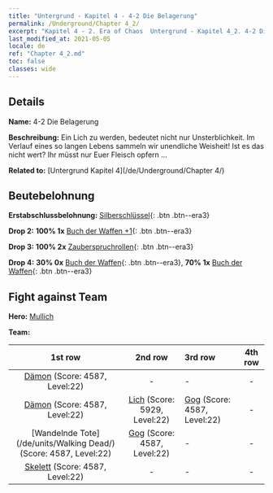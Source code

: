 ```yaml
---
title: "Untergrund - Kapitel 4 - 4-2 Die Belagerung"
permalink: /Underground/Chapter 4_2/
excerpt: "Kapitel 4 - 2. Era of Chaos  Untergrund - Kapitel 4_2. 4-2 Die Belagerung"
last_modified_at: 2021-05-05
locale: de
ref: "Chapter 4_2.md"
toc: false
classes: wide
---
```


## Details

 **Name:** 4-2 Die Belagerung

 **Beschreibung:** Ein Lich zu werden, bedeutet nicht nur Unsterblichkeit. Im Verlauf eines so langen Lebens sammeln wir unendliche Weisheit! Ist es das nicht wert? Ihr müsst nur Euer Fleisch opfern ...

 **Related to:** [Untergrund Kapitel 4](/de/Underground/Chapter 4/)

## Beutebelohnung

 **Erstabschlussbelohnung:** [Silberschlüssel](/ItemsDE/con_693/){: .btn .btn--era3}

 **Drop 2:** **100% 1x** [Buch der Waffen +1](/ItemsDE/mat_25/){: .btn .btn--era3}

 **Drop 3:** **100% 2x** [Zauberspruchrollen](/ItemsDE/con_694/){: .btn .btn--era3}

 **Drop 4:** **30% 0x** [Buch der Waffen](/ItemsDE/mat_18/){: .btn .btn--era3}, **70% 1x** [Buch der Waffen](/ItemsDE/mat_18/){: .btn .btn--era3}


## Fight against Team
 **Hero:** [Mullich](/de/heroes/Mullich/)

 **Team:**


  | 1st row | 2nd row | 3rd row | 4th row |
  |:----:|:----:|:----|:----:|
  | [Dämon](/de/units/Demon/) (Score: 4587, Level:22)  | - | - | - |
  | [Dämon](/de/units/Demon/) (Score: 4587, Level:22)  | [Lich](/de/units/Lich/) (Score: 5929, Level:22)  | [Gog](/de/units/Gog/) (Score: 4587, Level:22)  | - |
  | [Wandelnde Tote](/de/units/Walking Dead/) (Score: 4587, Level:22)  | [Gog](/de/units/Gog/) (Score: 4587, Level:22)  | - | - |
  | [Skelett](/de/units/Skeleton/) (Score: 4587, Level:22)  | - | - | - |


